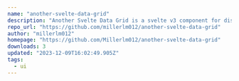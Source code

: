 ```yaml
---
name: "another-svelte-data-grid"
description: "Another Svelte Data Grid is a svelte v3 component for displaying and editing any amount of data. Please note that this is built on the fork of svelte-data-grid by bsssshhhhhhh."
repo_url: "https://github.com/millerlm012/another-svelte-data-grid"
author: "millerlm012"
homepage: "https://github.com/Millerlm012/another-svelte-data-grid"
downloads: 3
updated: "2023-12-09T16:02:49.905Z"
tags: 
  - ui
---
```

